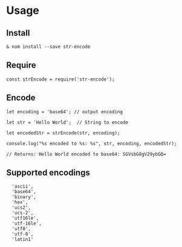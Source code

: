  # Usage

## Install

`& nom install --save str-encode`

## Require

`const strEncode = require('str-encode');`

## Encode

```
let encoding = 'base64'; // output encoding

let str = 'Hello World';  // String to encode

let encodedStr = strEncode(str, encoding);

console.log("%s encoded to %s: %s", str, encoding, encodedStr);

// Returns: Hello World encoded to base64: SGVsbG8gV29ybGQ=
```
## Supported encodings

```
  'ascii',
  'base64',
  'binary',
  'hex',
  'ucs2',
  'ucs-2',
  'utf16le',
  'utf-16le',
  'utf8',
  'utf-8',
  'latin1'
```